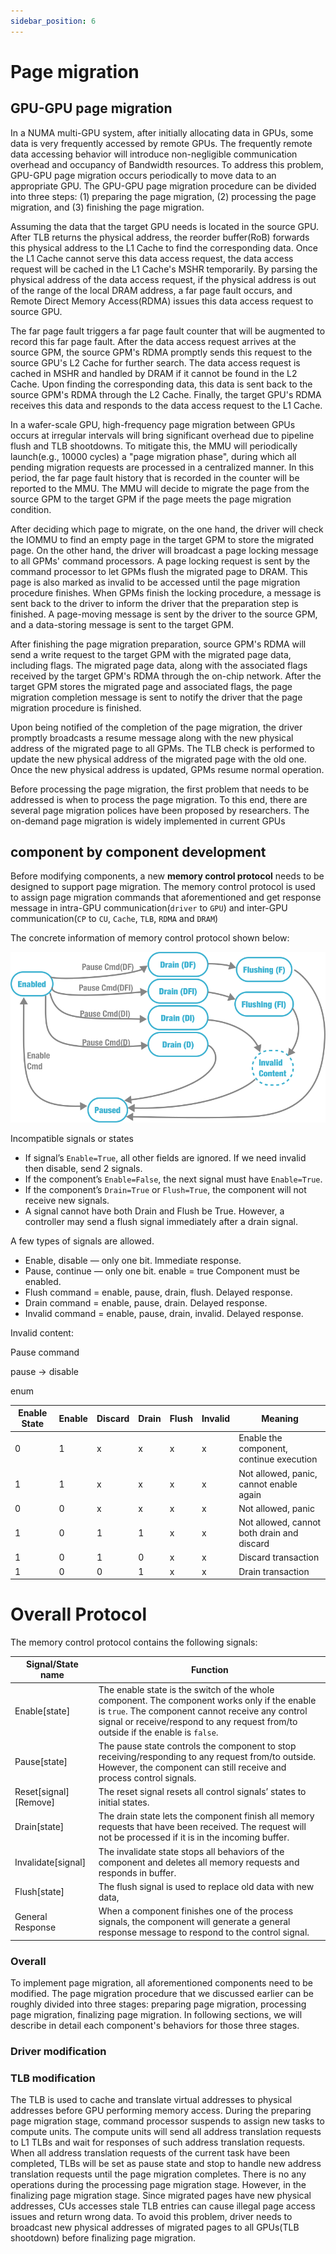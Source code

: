 ```yaml
---
sidebar_position: 6
---
```


# Page migration

## GPU-GPU page migration
In a NUMA multi-GPU system, after initially allocating data in GPUs, some data is very frequently accessed by remote GPUs. The frequently remote data accessing behavior will introduce non-negligible communication overhead and occupancy of Bandwidth resources. To address this problem, GPU-GPU page migration occurs periodically to move data to an appropriate GPU. The GPU-GPU page migration procedure can be divided into three steps: (1) preparing the page migration, (2) processing the page migration, and (3) finishing the page migration.

Assuming the data that the target GPU needs is located in the source GPU. After TLB returns the physical address, the reorder buffer(RoB) forwards this physical address to the L1 Cache to find the corresponding data. Once the L1 Cache cannot serve this data access request, the data access request will be cached in the L1 Cache's MSHR temporarily. By parsing the physical address of the data access request, if the physical address is out of the range of the local DRAM address, a far page fault occurs, and Remote Direct Memory Access(RDMA) issues this data access request to source GPU. 

The far page fault triggers a far page fault counter that will be augmented to record this far page fault. After the data access request arrives at the source GPM, the source GPM's RDMA promptly sends this request to the source GPU's L2 Cache for further search. The data access request is cached in MSHR and handled by DRAM if it cannot be found in the L2 Cache. Upon finding the corresponding data, this data is sent back to the source GPM's RDMA through the L2 Cache. Finally, the target GPU's RDMA receives this data and responds to the data access request to the L1 Cache. 

In a wafer-scale GPU, high-frequency page migration between GPUs occurs at irregular intervals will bring significant overhead due to pipeline flush and TLB shootdowns. To mitigate this, the MMU will periodically launch(e.g., 10000 cycles) a "page migration phase", during which all pending migration requests are processed in a centralized manner. In this period, the far page fault history that is recorded in the counter will be reported to the MMU. The MMU will decide to migrate the page from the source GPM to the target GPM if the page meets the page migration condition. 

After deciding which page to migrate, on the one hand, the driver will check the IOMMU to find an empty page in the target GPM to store the migrated page. On the other hand, the driver will broadcast a page locking message to all GPMs' command processors. A page locking request is sent by the command processor to let GPMs flush the migrated page to DRAM. This page is also marked as invalid to be accessed until the page migration procedure finishes. When GPMs finish the locking procedure, a message is sent back to the driver to inform the driver that the preparation step is finished. A page-moving message is sent by the driver to the source GPM, and a data-storing message is sent to the target GPM. 

After finishing the page migration preparation, source GPM's RDMA will send a write request to the target GPM with the migrated page data, including flags. The migrated page data, along with the associated flags received by the target GPM's RDMA through the on-chip network. After the target GPM stores the migrated page and associated flags, the page migration completion message is sent to notify the driver that the page migration procedure is finished.  

Upon being notified of the completion of the page migration, the driver promptly broadcasts a resume message along with the new physical address of the migrated page to all GPMs. The TLB check is performed to update the new physical address of the migrated page with the old one. Once the new physical address is updated, GPMs resume normal operation.

Before processing the page migration, the first problem that needs to be addressed is when to process the page migration. To this end, there are several page migration polices have been proposed by researchers. The on-demand page migration is widely implemented in current GPUs

## component by component development
Before modifying components, a new __memory control protocol__ needs to be designed to support page migration. The memory control protocol is used to assign page migration commands that aforementioned and get response message in intra-GPU communication(`driver` to `GPU`) and inter-GPU communication(`CP` to `CU`, `Cache`, `TLB`, `RDMA` and `DRAM`)

The concrete information of memory control protocol shown below:

 ![Protocol](./figures/Ideal_memory_controller_FSM.svg)

<!-- <img
  src="./figures/Ideal_memory_controller_FSM.svg"
  alt="FSM"
  style={{ width: '60%', maxWidth: '600px' }}
/> -->

Incompatible signals or states

- If signal’s `Enable=True`, all other fields are ignored. If we need invalid then disable, send 2 signals.
- If the component’s `Enable=False`, the next signal must have `Enable=True`.
- If the component’s `Drain=True` or `Flush=True`, the component will not receive new signals.
- A signal cannot have both Drain and Flush be True. However, a controller may send a flush signal immediately after a drain signal.

A few types of signals are allowed.

- Enable, disable  — only one bit. Immediate response.
- Pause, continue — only one bit. enable = true Component must be enabled.
- Flush command = enable, pause, drain, flush. Delayed response.
- Drain command = enable, pause, drain. Delayed response.
- Invalid command = enable, pause, drain, invalid. Delayed response.

Invalid content: 

Pause command

pause → disable

enum

| Enable State | Enable | Discard | Drain | Flush | Invalid | Meaning |
| --- | --- | --- | --- | --- | --- | --- |
| 0 | 1 | x | x | x | x | Enable the component, continue execution |
| 1 | 1 | x | x | x | x | Not allowed, panic, cannot enable again |
| 0 | 0 | x | x | x | x | Not allowed, panic |
| 1 | 0 | 1 | 1 | x | x | Not allowed, cannot both drain and discard |
| 1 | 0 | 1 | 0 | x | x | Discard transaction |
| 1 | 0 | 0 | 1 | x | x | Drain transaction |

# Overall Protocol

The memory control protocol contains the following signals: 

| Signal/State name | Function |
| --- | --- |
| Enable[state] | The enable state is the switch of the whole component. The component works only if the enable is `true`. The component cannot receive any control signal or receive/respond to any request from/to outside if the enable is `false`. |
| Pause[state]  | The pause state controls the component to stop receiving/responding to any request from/to outside. However, the component can still receive and process control signals. |
| Reset[signal] [Remove] | The reset signal resets all control signals’ states to initial states.  |
| Drain[state] | The drain state lets the component finish all memory requests that have been received. The request will not be processed if it is in the incoming buffer.  |
| Invalidate[signal] | The invalidate state stops all behaviors of the component and deletes all memory requests and responds in buffer. |
| Flush[state] | The flush signal is used to replace old data with new data,  |
| General Response | When a component finishes one of the process signals, the component will generate a general response message to respond to the control signal.  |

### Overall 
To implement page migration, all aforementioned components need to be modified. The page migration procedure that we discussed earlier can be roughly divided into three stages: preparing page migration, processing page migration, finalizing page migration. In following sections, we will describe in detail each component's behaviors for those three stages.

### Driver modification


### TLB modification
<!-- Only CU needs to execute draining operation, when CU stops continuously execute new tasks, all components will be drained. This opinion needs to be discussed in the next meeting  -->
The TLB is used to cache and translate virtual addresses to physical addresses before GPU performing memory access. During the preparing page migration stage, command processor suspends to assign new tasks to compute units. The compute units will send all address translation requests to L1 TLBs and wait for responses of such address translation requests. When all address translation requests of the current task have been completed, TLBs will be set as pause state and stop to handle new address translation requests until the page migration completes. There is no any operations during the processing page migration stage. However, in the finalizing page migration stage. Since migrated pages have new physical addresses, CUs accesses stale TLB entries can cause illegal page access issues and return wrong data. To avoid this problem, driver needs to broadcast new physical addresses of migrated pages to all GPUs(TLB shootdown) before finalizing page migration. 
